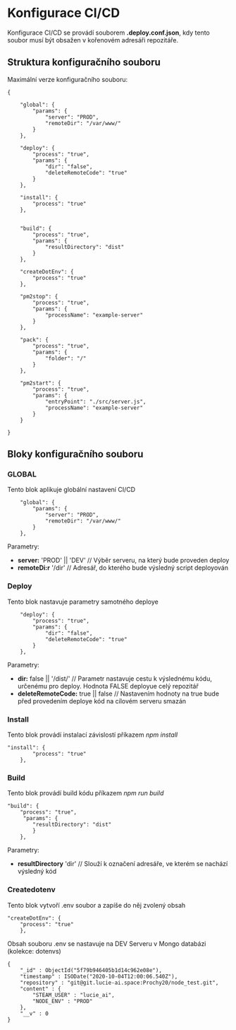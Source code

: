 # Konfigurace CI/CD
Konfigurace CI/CD se provádí souborem **.deploy.conf.json**, kdy tento soubor musí být obsažen v kořenovém adresáři repozitáře.

## Struktura konfiguračního souboru

Maximální verze konfiguračního souboru:

```
{

    "global": {
        "params": {
            "server": "PROD",
            "remoteDir": "/var/www/"
        }
    },

    "deploy": {
        "process": "true",
        "params": {
            "dir": "false",
            "deleteRemoteCode": "true"
        }
    },

    "install": {
        "process": "true"
    },
    

    "build": {
        "process": "true",
        "params": {
            "resultDirectory": "dist"
        }
    },

    "createDotEnv": {
        "process": "true"
    },

    "pm2stop": {
        "process": "true",
        "params": {
            "processName": "example-server"
        }
    },

    "pack": {
        "process": "true",
        "params": {
            "folder": "/"
        }
    },

    "pm2start": {
        "process": "true",
        "params": {
            "entryPoint": "./src/server.js",
            "processName": "example-server"
        }
    }

}
```

## Bloky konfiguračního souboru

### GLOBAL

Tento blok aplikuje globální nastavení CI/CD

```
    "global": {
        "params": {
            "server": "PROD",
            "remoteDir": "/var/www/"
        }
    },
```

Parametry:
* **server:** 'PROD' || 'DEV' // Výběr serveru, na který bude proveden deploy
* **remoteDi:r** '/dir' // Adresář, do kterého bude výsledný script deployován

### Deploy

Tento blok nastavuje parametry samotného deploye

```
    "deploy": {
        "process": "true",
        "params": {
            "dir": "false",
            "deleteRemoteCode": "true"
        }
    },
```

Parametry:
* **dir:** false || '/dist/' // Parametr nastavuje cestu k výslednému kódu, určenému pro deploy. Hodnota FALSE deployue celý repozitář
* **deleteRemoteCode:** true || false // Nastavením hodnoty na true bude před provedením deploye kód na cílovém serveru smazán


### Install

Tento blok provádí instalací závislostí příkazem *npm install*

```
"install": {
        "process": "true"
    },
```

### Build

Tento blok provádí build kódu příkazem *npm run build*

```
"build": {
    "process": "true",
     "params": {
        "resultDirectory": "dist"
        }
    },
```

Parametry:
* **resultDirectory** 'dir' // Slouží k označení adresáře, ve kterém se nachází výsledný kód


### Createdotenv

Tento blok vytvoří .env soubor a zapíše do něj zvolený obsah

```
"createDotEnv": {
    "process": "true"
    },
```

Obsah souboru .env se nastavuje na DEV Serveru v Mongo databázi (kolekce: dotenvs)

```
{
    "_id" : ObjectId("5f79b946405b1d14c962e08e"),
    "timestamp" : ISODate("2020-10-04T12:00:06.540Z"),
    "repository" : "git@git.lucie-ai.space:Prochy20/node_test.git",
    "content" : {
        "STEAM_USER" : "lucie_ai",
        "NODE_ENV" : "PROD"
    },
    "__v" : 0
}
```